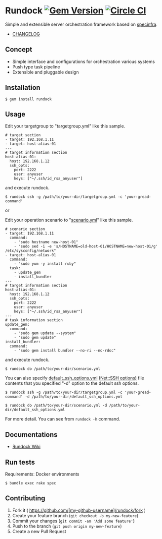 # Rundock [![Gem Version](https://badge.fury.io/rb/rundock.svg)](http://badge.fury.io/rb/rundock) [![Circle CI](https://circleci.com/gh/hiracy/rundock.png?style=shield&circle-token=0d8a3836c5e285b7ecb6d076f2d51c5deca52d8b)](https://circleci.com/gh/hiracy/rundock)

Simple and extensible server orchestration framework based on [specinfra](https://github.com/serverspec/specinfra).

- [CHANGELOG](https://github.com/hiracy/rundock/blob/master/CHANGELOG.md)

## Concept

- Simple interface and configurations for orchestration various systems 
- Push type task pipeline
- Extensible and pluggable design

## Installation

```
$ gem install rundock
```

## Usage

Edit your targetgroup to "targetgroup.yml" like this sample.

```
# target section
- target: 192.168.1.11
- target: host-alias-01
---
# target information section
host-alias-01:
  host: 192.168.1.12
  ssh_opts:
    port: 2222
    user: anyuser
    keys: ["~/.ssh/id_rsa_anyuser"]
```

and execute rundock.

    $ rundock ssh -g /path/to/your-dir/targetgroup.yml -c 'your-gread-command'

or

Edit your operation scenario to "[scenario.yml](https://github.com/hiracy/rundock/blob/master/scenario_sample.yml)" like this sample.

```
# scenario section
- target: 192.168.1.11
  command:
    - "sudo hostname new-host-01"
    - "sudo sed -i -e 's/HOSTNAME=old-host-01/HOSTNAME=new-host-01/g' /etc/sysconfig/network"
- target: host-alias-01
  command:
    - "sudo yum -y install ruby"
  task:
    - update_gem
    - install_bundler
---
# target information section
host-alias-01:
  host: 192.168.1.12
  ssh_opts:
    port: 2222
    user: anyuser
    keys: ["~/.ssh/id_rsa_anyuser"]
---
# task information section
update_gem:
  command:
    - "sudo gem update --system"
    - "sudo gem update"
install_bundler:
  command:
    - "sudo gem install bundler --no-ri --no-rdoc"
```

and execute rundock.

    $ rundock do /path/to/your-dir/scenario.yml

You can also specify [default_ssh_options.yml](https://github.com/hiracy/rundock/blob/master/default_ssh.yml) [(Net::SSH options)](http://net-ssh.github.io/net-ssh/classes/Net/SSH.html) file contents that you specified "-d" option to the default ssh options.

```
$ rundock ssh -g /path/to/your-dir/targetgroup.yml -c 'your-gread-command' -d /path/to/your-dir/default_ssh_options.yml
```
```
$ rundock do /path/to/your-dir/scenario.yml -d /path/to/your-dir/default_ssh_options.yml
```

For more detail. You can see from `rundock -h` command.

## Documentations

- [Rundock Wiki](https://github.com/hiracy/rundock/wiki)

## Run tests

Requirements: Docker environments

```
$ bundle exec rake spec
```

## Contributing

1. Fork it ( https://github.com/[my-github-username]/rundock/fork )
2. Create your feature branch (`git checkout -b my-new-feature`)
3. Commit your changes (`git commit -am 'Add some feature'`)
4. Push to the branch (`git push origin my-new-feature`)
5. Create a new Pull Request
